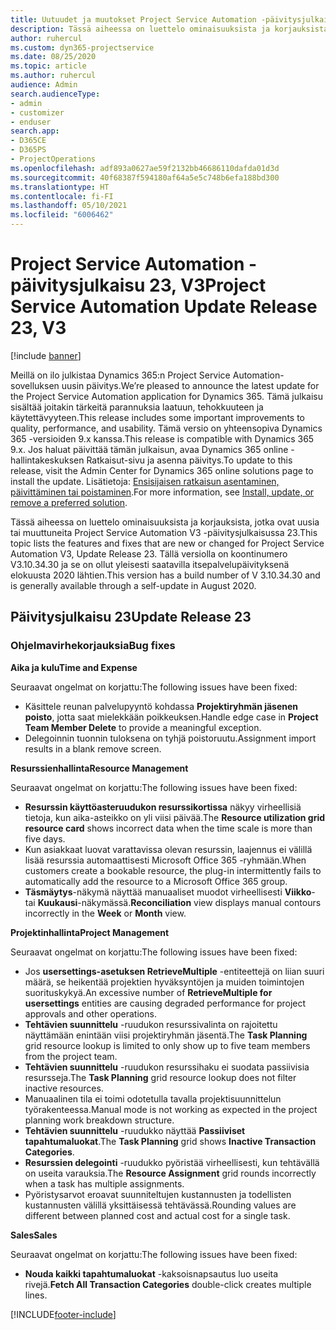 ```yaml
---
title: Uutuudet ja muutokset Project Service Automation -päivitysjulkaisussa 23, V3
description: Tässä aiheessa on luettelo ominaisuuksista ja korjauksista, jotka ovat käytettävissä Project Service Automation -päivitysjulkaisussa 23, V3.
author: ruhercul
ms.custom: dyn365-projectservice
ms.date: 08/25/2020
ms.topic: article
ms.author: ruhercul
audience: Admin
search.audienceType:
- admin
- customizer
- enduser
search.app:
- D365CE
- D365PS
- ProjectOperations
ms.openlocfilehash: adf893a0627ae59f2132bb46686110dafda01d3d
ms.sourcegitcommit: 40f68387f594180af64a5e5c748b6efa188bd300
ms.translationtype: HT
ms.contentlocale: fi-FI
ms.lasthandoff: 05/10/2021
ms.locfileid: "6006462"
---
```

# <a name="project-service-automation-update-release-23-v3"></a><span data-ttu-id="63063-103">Project Service Automation -päivitysjulkaisu 23, V3</span><span class="sxs-lookup"><span data-stu-id="63063-103">Project Service Automation Update Release 23, V3</span></span>

[!include [banner](../includes/psa-now-project-operations.md)]

<span data-ttu-id="63063-104">Meillä on ilo julkistaa Dynamics 365:n Project Service Automation-sovelluksen uusin päivitys.</span><span class="sxs-lookup"><span data-stu-id="63063-104">We’re pleased to announce the latest update for the Project Service Automation application for Dynamics 365.</span></span> <span data-ttu-id="63063-105">Tämä julkaisu sisältää joitakin tärkeitä parannuksia laatuun, tehokkuuteen ja käytettävyyteen.</span><span class="sxs-lookup"><span data-stu-id="63063-105">This release includes some important improvements to quality, performance, and usability.</span></span> <span data-ttu-id="63063-106">Tämä versio on yhteensopiva Dynamics 365 -versioiden 9.x kanssa.</span><span class="sxs-lookup"><span data-stu-id="63063-106">This release is compatible with Dynamics 365 9.x.</span></span> <span data-ttu-id="63063-107">Jos haluat päivittää tämän julkaisun, avaa Dynamics 365 online -hallintakeskuksen Ratkaisut-sivu ja asenna päivitys.</span><span class="sxs-lookup"><span data-stu-id="63063-107">To update to this release, visit the Admin Center for Dynamics 365 online solutions page to install the update.</span></span> <span data-ttu-id="63063-108">Lisätietoja: [Ensisijaisen ratkaisun asentaminen, päivittäminen tai poistaminen](/power-platform/admin/install-remove-preferred-solution).</span><span class="sxs-lookup"><span data-stu-id="63063-108">For more information, see [Install, update, or remove a preferred solution](/power-platform/admin/install-remove-preferred-solution).</span></span>

<span data-ttu-id="63063-109">Tässä aiheessa on luettelo ominaisuuksista ja korjauksista, jotka ovat uusia tai muuttuneita Project Service Automation V3 -päivitysjulkaisussa 23.</span><span class="sxs-lookup"><span data-stu-id="63063-109">This topic lists the features and fixes that are new or changed for Project Service Automation V3, Update Release 23.</span></span> <span data-ttu-id="63063-110">Tällä versiolla on koontinumero V3.10.34.30 ja se on ollut yleisesti saatavilla itsepalvelupäivityksenä elokuusta 2020 lähtien.</span><span class="sxs-lookup"><span data-stu-id="63063-110">This version has a build number of V 3.10.34.30 and is generally available through a self-update in August 2020.</span></span>

## <a name="update-release-23"></a><span data-ttu-id="63063-111">Päivitysjulkaisu 23</span><span class="sxs-lookup"><span data-stu-id="63063-111">Update Release 23</span></span>

### <a name="bug-fixes"></a><span data-ttu-id="63063-112">Ohjelmavirhekorjauksia</span><span class="sxs-lookup"><span data-stu-id="63063-112">Bug fixes</span></span>

<span data-ttu-id="63063-113">**Aika ja kulu**</span><span class="sxs-lookup"><span data-stu-id="63063-113">**Time and Expense**</span></span>

<span data-ttu-id="63063-114">Seuraavat ongelmat on korjattu:</span><span class="sxs-lookup"><span data-stu-id="63063-114">The following issues have been fixed:</span></span>
- <span data-ttu-id="63063-115">Käsittele reunan palvelupyyntö kohdassa **Projektiryhmän jäsenen poisto**, jotta saat mielekkään poikkeuksen.</span><span class="sxs-lookup"><span data-stu-id="63063-115">Handle edge case in **Project Team Member Delete** to provide a meaningful exception.</span></span>
- <span data-ttu-id="63063-116">Delegoinnin tuonnin tuloksena on tyhjä poistoruutu.</span><span class="sxs-lookup"><span data-stu-id="63063-116">Assignment import results in a blank remove screen.</span></span>

<span data-ttu-id="63063-117">**Resurssienhallinta**</span><span class="sxs-lookup"><span data-stu-id="63063-117">**Resource Management**</span></span>

<span data-ttu-id="63063-118">Seuraavat ongelmat on korjattu:</span><span class="sxs-lookup"><span data-stu-id="63063-118">The following issues have been fixed:</span></span>

- <span data-ttu-id="63063-119">**Resurssin käyttöasteruudukon resurssikortissa** näkyy virheellisiä tietoja, kun aika-asteikko on yli viisi päivää.</span><span class="sxs-lookup"><span data-stu-id="63063-119">The **Resource utilization grid resource card** shows incorrect data when the time scale is more than five days.</span></span>
- <span data-ttu-id="63063-120">Kun asiakkaat luovat varattavissa olevan resurssin, laajennus ei välillä lisää resurssia automaattisesti Microsoft Office 365 -ryhmään.</span><span class="sxs-lookup"><span data-stu-id="63063-120">When customers create a bookable resource, the plug-in intermittently fails to automatically add the resource to a Microsoft Office 365 group.</span></span>
- <span data-ttu-id="63063-121">**Täsmäytys**-näkymä näyttää manuaaliset muodot virheellisesti **Viikko**- tai **Kuukausi**-näkymässä.</span><span class="sxs-lookup"><span data-stu-id="63063-121">**Reconciliation** view displays manual contours incorrectly in the **Week** or **Month** view.</span></span>

<span data-ttu-id="63063-122">**Projektinhallinta**</span><span class="sxs-lookup"><span data-stu-id="63063-122">**Project Management**</span></span>

<span data-ttu-id="63063-123">Seuraavat ongelmat on korjattu:</span><span class="sxs-lookup"><span data-stu-id="63063-123">The following issues have been fixed:</span></span>

- <span data-ttu-id="63063-124">Jos **usersettings-asetuksen RetrieveMultiple** -entiteettejä on liian suuri määrä, se heikentää projektien hyväksyntöjen ja muiden toimintojen suorituskykyä.</span><span class="sxs-lookup"><span data-stu-id="63063-124">An excessive number of **RetrieveMultiple for usersettings** entities are causing degraded performance for project approvals and other operations.</span></span>
- <span data-ttu-id="63063-125">**Tehtävien suunnittelu** -ruudukon resurssivalinta on rajoitettu näyttämään enintään viisi projektiryhmän jäsentä.</span><span class="sxs-lookup"><span data-stu-id="63063-125">The **Task Planning** grid resource lookup is limited to only show up to five team members from the project team.</span></span> 
- <span data-ttu-id="63063-126">**Tehtävien suunnittelu** -ruudukon resurssihaku ei suodata passiivisia resursseja.</span><span class="sxs-lookup"><span data-stu-id="63063-126">The **Task Planning** grid resource lookup does not filter inactive resources.</span></span>
- <span data-ttu-id="63063-127">Manuaalinen tila ei toimi odotetulla tavalla projektisuunnittelun työrakenteessa.</span><span class="sxs-lookup"><span data-stu-id="63063-127">Manual mode is not working as expected in the project planning work breakdown structure.</span></span>
- <span data-ttu-id="63063-128">**Tehtävien suunnittelu** -ruudukko näyttää **Passiiviset tapahtumaluokat**.</span><span class="sxs-lookup"><span data-stu-id="63063-128">The **Task Planning** grid shows **Inactive Transaction Categories**.</span></span>
- <span data-ttu-id="63063-129">**Resurssien delegointi** -ruudukko pyöristää virheellisesti, kun tehtävällä on useita varauksia.</span><span class="sxs-lookup"><span data-stu-id="63063-129">The **Resource Assignment** grid rounds incorrectly when a task has multiple assignments.</span></span>
- <span data-ttu-id="63063-130">Pyöristysarvot eroavat suunniteltujen kustannusten ja todellisten kustannusten välillä yksittäisessä tehtävässä.</span><span class="sxs-lookup"><span data-stu-id="63063-130">Rounding values are different between planned cost and actual cost for a single task.</span></span>

<span data-ttu-id="63063-131">**Sales**</span><span class="sxs-lookup"><span data-stu-id="63063-131">**Sales**</span></span>

<span data-ttu-id="63063-132">Seuraavat ongelmat on korjattu:</span><span class="sxs-lookup"><span data-stu-id="63063-132">The following issues have been fixed:</span></span>

- <span data-ttu-id="63063-133">**Nouda kaikki tapahtumaluokat** -kaksoisnapsautus luo useita rivejä.</span><span class="sxs-lookup"><span data-stu-id="63063-133">**Fetch All Transaction Categories** double-click creates multiple lines.</span></span>


[!INCLUDE[footer-include](../includes/footer-banner.md)]